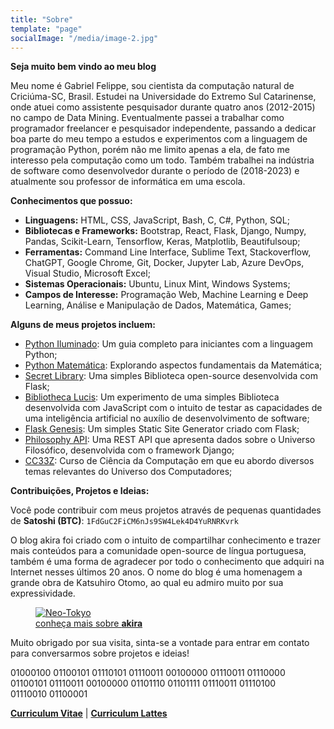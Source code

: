```yaml
---
title: "Sobre"
template: "page"
socialImage: "/media/image-2.jpg"
---
```


<b>Seja muito bem vindo ao meu blog</b>

Meu nome é Gabriel Felippe, sou cientista da computação natural de Criciúma-SC, Brasil. Estudei na Universidade do Extremo Sul Catarinense, onde atuei como assistente pesquisador durante quatro anos (2012-2015) no campo de Data Mining. Eventualmente passei a trabalhar como programador freelancer e pesquisador independente, passando a dedicar boa parte do meu tempo a estudos e experimentos com a linguagem de programação Python, porém não me limito apenas a ela, de fato me interesso pela computação como um todo. Também trabalhei na indústria de software como desenvolvedor durante o período de (2018-2023) e atualmente sou professor de informática em uma escola.

<b>Conhecimentos que possuo:</b>

  - **Linguagens:** HTML, CSS, JavaScript, Bash, C, C#, Python, SQL;
  - **Bibliotecas e Frameworks:** Bootstrap, React, Flask, Django, Numpy, Pandas, Scikit-Learn, Tensorflow, Keras, Matplotlib, Beautifulsoup;
  - **Ferramentas:** Command Line Interface, Sublime Text, Stackoverflow, ChatGPT, Google Chrome, Git, Docker, Jupyter Lab, Azure DevOps, Visual Studio, Microsoft Excel;
  - **Sistemas Operacionais:** Ubuntu, Linux Mint, Windows Systems;
  - **Campos de Interesse:** Programação Web, Machine Learning e Deep Learning, Análise e Manipulação de Dados, Matemática, Games;

<b>Alguns de meus projetos incluem:</b>

- [Python Iluminado](https://github.com/the-akira/Python-Iluminado): Um guia completo para iniciantes com a linguagem Python;
- [Python Matemática](https://github.com/the-akira/Python-Matematica): Explorando aspectos fundamentais da Matemática;
- [Secret Library](https://secretslibrary.pythonanywhere.com/): Uma simples Biblioteca open-source desenvolvida com Flask;
- [Bibliotheca Lucis](https://bibliothecalucis.netlify.app/): Um experimento de uma simples Biblioteca desenvolvida com JavaScript com o intuito de testar as capacidades de uma inteligência artificial no auxílio de desenvolvimento de software;
- [Flask Genesis](https://github.com/the-akira/Flask-Genesis): Um simples Static Site Generator criado com Flask;
- [Philosophy API](https://philosophyapi.pythonanywhere.com/): Uma REST API que apresenta dados sobre o Universo Filosófico, desenvolvida com o framework Django;
- [CC33Z](https://cc33z.pythonanywhere.com/): Curso de Ciência da Computação em que eu abordo diversos temas relevantes do Universo dos Computadores;

<b>Contribuições, Projetos e Ideias:</b>

Você pode contribuir com meus projetos através de pequenas quantidades de <b>Satoshi (BTC)</b>: `1FdGuC2FiCM6nJs9SW4Lek4D4YuRNRKvrk`

O blog akira foi criado com o intuito de compartilhar conhecimento e trazer mais conteúdos para a comunidade open-source de língua portuguesa, também é uma forma de agradecer por todo o conhecimento que adquiri na Internet nesses últimos 20 anos. O nome do blog é uma homenagem a grande obra de Katsuhiro Otomo, ao qual eu admiro muito por sua expressividade. 

<figure class="float-right" style="width: 400px">
	<a href="https://en.wikipedia.org/wiki/Akira_(1988_film)"><img src="/media/akira.jpg" alt="Neo-Tokyo"></a>
	<figcaption><a href="https://en.wikipedia.org/wiki/Akira_(1988_film)">conheça mais sobre <b>akira</b></a></figcaption>
</figure>

Muito obrigado por sua visita, sinta-se a vontade para entrar em contato para conversarmos sobre projetos e ideias!

<figure style="margin-block-start: 0;margin-inline-start: 0;">
01000100 01100101 01110101 01110011 00100000 01110011 01110000 01100101 01110011 00100000 01101110 01101111 01110011 01110100 01110010 01100001
</figure>

**[Curriculum Vitae](https://gabrielcv.netlify.com/)** | **[Curriculum Lattes](http://lattes.cnpq.br/6618667439740836)**
